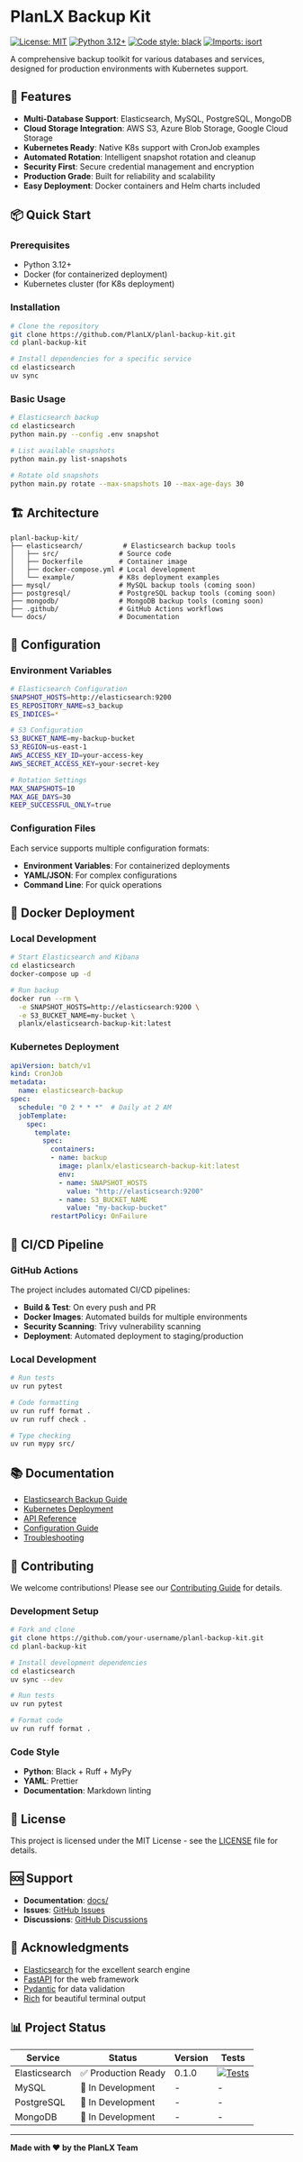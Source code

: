 # PlanLX Backup Kit

[![License: MIT](https://img.shields.io/badge/License-MIT-yellow.svg)](https://opensource.org/licenses/MIT)
[![Python 3.12+](https://img.shields.io/badge/python-3.12+-blue.svg)](https://www.python.org/downloads/)
[![Code style: black](https://img.shields.io/badge/code%20style-black-000000.svg)](https://github.com/psf/black)
[![Imports: isort](https://img.shields.io/badge/%20imports-isort-%231674b1?style=flat&labelColor=ef8336)](https://pycqa.github.io/isort/)

A comprehensive backup toolkit for various databases and services, designed for production environments with Kubernetes support.

## 🚀 Features

- **Multi-Database Support**: Elasticsearch, MySQL, PostgreSQL, MongoDB
- **Cloud Storage Integration**: AWS S3, Azure Blob Storage, Google Cloud Storage
- **Kubernetes Ready**: Native K8s support with CronJob examples
- **Automated Rotation**: Intelligent snapshot rotation and cleanup
- **Security First**: Secure credential management and encryption
- **Production Grade**: Built for reliability and scalability
- **Easy Deployment**: Docker containers and Helm charts included

## 📦 Quick Start

### Prerequisites

- Python 3.12+
- Docker (for containerized deployment)
- Kubernetes cluster (for K8s deployment)

### Installation

```bash
# Clone the repository
git clone https://github.com/PlanLX/planl-backup-kit.git
cd planl-backup-kit

# Install dependencies for a specific service
cd elasticsearch
uv sync
```

### Basic Usage

```bash
# Elasticsearch backup
cd elasticsearch
python main.py --config .env snapshot

# List available snapshots
python main.py list-snapshots

# Rotate old snapshots
python main.py rotate --max-snapshots 10 --max-age-days 30
```

## 🏗️ Architecture

```
planl-backup-kit/
├── elasticsearch/          # Elasticsearch backup tools
│   ├── src/               # Source code
│   ├── Dockerfile         # Container image
│   ├── docker-compose.yml # Local development
│   └── example/           # K8s deployment examples
├── mysql/                 # MySQL backup tools (coming soon)
├── postgresql/            # PostgreSQL backup tools (coming soon)
├── mongodb/               # MongoDB backup tools (coming soon)
├── .github/               # GitHub Actions workflows
└── docs/                  # Documentation
```

## 🔧 Configuration

### Environment Variables

```bash
# Elasticsearch Configuration
SNAPSHOT_HOSTS=http://elasticsearch:9200
ES_REPOSITORY_NAME=s3_backup
ES_INDICES=*

# S3 Configuration
S3_BUCKET_NAME=my-backup-bucket
S3_REGION=us-east-1
AWS_ACCESS_KEY_ID=your-access-key
AWS_SECRET_ACCESS_KEY=your-secret-key

# Rotation Settings
MAX_SNAPSHOTS=10
MAX_AGE_DAYS=30
KEEP_SUCCESSFUL_ONLY=true
```

### Configuration Files

Each service supports multiple configuration formats:

- **Environment Variables**: For containerized deployments
- **YAML/JSON**: For complex configurations
- **Command Line**: For quick operations

## 🐳 Docker Deployment

### Local Development

```bash
# Start Elasticsearch and Kibana
cd elasticsearch
docker-compose up -d

# Run backup
docker run --rm \
  -e SNAPSHOT_HOSTS=http://elasticsearch:9200 \
  -e S3_BUCKET_NAME=my-bucket \
  planlx/elasticsearch-backup-kit:latest
```

### Kubernetes Deployment

```yaml
apiVersion: batch/v1
kind: CronJob
metadata:
  name: elasticsearch-backup
spec:
  schedule: "0 2 * * *"  # Daily at 2 AM
  jobTemplate:
    spec:
      template:
        spec:
          containers:
          - name: backup
            image: planlx/elasticsearch-backup-kit:latest
            env:
            - name: SNAPSHOT_HOSTS
              value: "http://elasticsearch:9200"
            - name: S3_BUCKET_NAME
              value: "my-backup-bucket"
          restartPolicy: OnFailure
```

## 🚀 CI/CD Pipeline

### GitHub Actions

The project includes automated CI/CD pipelines:

- **Build & Test**: On every push and PR
- **Docker Images**: Automated builds for multiple environments
- **Security Scanning**: Trivy vulnerability scanning
- **Deployment**: Automated deployment to staging/production

### Local Development

```bash
# Run tests
uv run pytest

# Code formatting
uv run ruff format .
uv run ruff check .

# Type checking
uv run mypy src/
```

## 📚 Documentation

- [Elasticsearch Backup Guide](elasticsearch/README.md)
- [Kubernetes Deployment](elasticsearch/example/)
- [API Reference](docs/api.md)
- [Configuration Guide](docs/configuration.md)
- [Troubleshooting](docs/troubleshooting.md)

## 🤝 Contributing

We welcome contributions! Please see our [Contributing Guide](CONTRIBUTING.md) for details.

### Development Setup

```bash
# Fork and clone
git clone https://github.com/your-username/planl-backup-kit.git
cd planl-backup-kit

# Install development dependencies
cd elasticsearch
uv sync --dev

# Run tests
uv run pytest

# Format code
uv run ruff format .
```

### Code Style

- **Python**: Black + Ruff + MyPy
- **YAML**: Prettier
- **Documentation**: Markdown linting

## 📄 License

This project is licensed under the MIT License - see the [LICENSE](LICENSE) file for details.

## 🆘 Support

- **Documentation**: [docs/](docs/)
- **Issues**: [GitHub Issues](https://github.com/PlanLX/planl-backup-kit/issues)
- **Discussions**: [GitHub Discussions](https://github.com/PlanLX/planl-backup-kit/discussions)

## 🙏 Acknowledgments

- [Elasticsearch](https://www.elastic.co/) for the excellent search engine
- [FastAPI](https://fastapi.tiangolo.com/) for the web framework
- [Pydantic](https://pydantic-docs.helpmanual.io/) for data validation
- [Rich](https://rich.readthedocs.io/) for beautiful terminal output

## 📊 Project Status

| Service | Status | Version | Tests |
|---------|--------|---------|-------|
| Elasticsearch | ✅ Production Ready | 0.1.0 | [![Tests](https://github.com/PlanLX/planl-backup-kit/workflows/Tests/badge.svg)](https://github.com/PlanLX/planl-backup-kit/actions) |
| MySQL | 🚧 In Development | - | - |
| PostgreSQL | 🚧 In Development | - | - |
| MongoDB | 🚧 In Development | - | - |

---

**Made with ❤️ by the PlanLX Team**